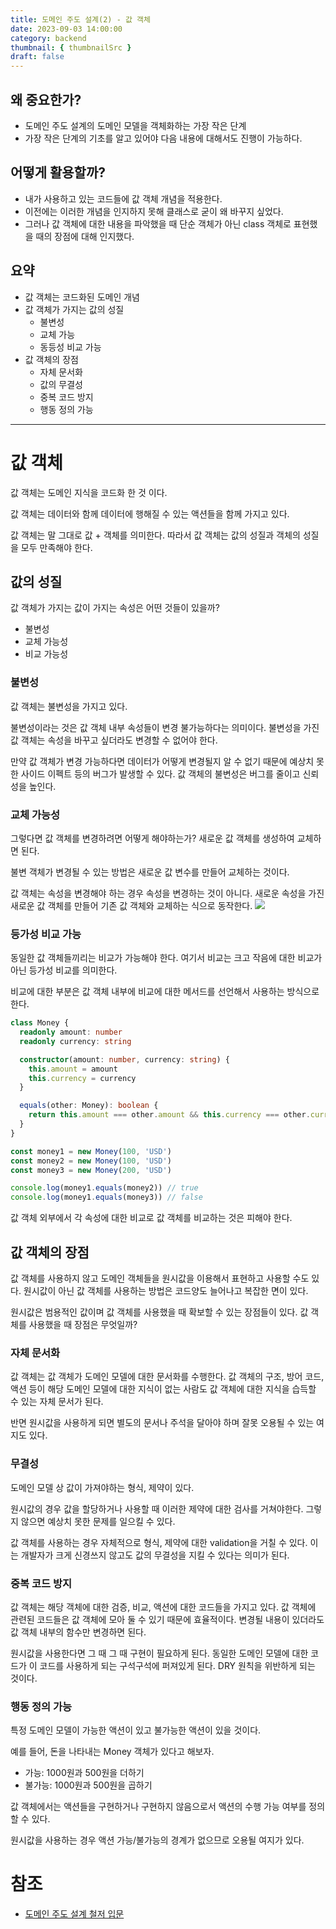 ```yaml
---
title: 도메인 주도 설계(2) - 값 객체
date: 2023-09-03 14:00:00
category: backend
thumbnail: { thumbnailSrc }
draft: false
---
```


## 왜 중요한가?

- 도메인 주도 설계의 도메인 모델을 객체화하는 가장 작은 단계
- 가장 작은 단계의 기초를 알고 있어야 다음 내용에 대해서도 진행이 가능하다.

## 어떻게 활용할까?

- 내가 사용하고 있는 코드들에 값 객체 개념을 적용한다.
- 이전에는 이러한 개념을 인지하지 못해 클래스로 굳이 왜 바꾸지 싶었다.
- 그러나 값 객체에 대한 내용을 파악했을 때 단순 객체가 아닌 class 객체로 표현했을 때의 장점에 대해 인지했다.

## 요약

- 값 객체는 코드화된 도메인 개념
- 값 객체가 가지는 값의 성질
  - 불변성
  - 교체 가능
  - 동등성 비교 가능
- 값 객체의 장점
  - 자체 문서화
  - 값의 무결성
  - 중복 코드 방지
  - 행동 정의 가능

---

# 값 객체

값 객체는 도메인 지식을 코드화 한 것 이다.

값 객체는 데이터와 함께 데이터에 행해질 수 있는 액션들을 함께 가지고 있다.

값 객체는 말 그대로 값 + 객체를 의미한다.
따라서 값 객체는 값의 성질과 객체의 성질을 모두 만족해야 한다.

## 값의 성질

값 객체가 가지는 값이 가지는 속성은 어떤 것들이 있을까?

- 불변성
- 교체 가능성
- 비교 가능성

### 불변성

값 객체는 불변성을 가지고 있다.

불변성이라는 것은 값 객체 내부 속성들이 변경 불가능하다는 의미이다.
불변성을 가진 값 객체는 속성을 바꾸고 싶더라도 변경할 수 없어야 한다.

만약 값 객체가 변경 가능하다면 데이터가 어떻게 변경될지 알 수 없기 때문에 예상치 못한 사이드 이펙트 등의 버그가 발생할 수 있다.
값 객체의 불변성은 버그를 줄이고 신뢰성을 높인다.

### 교체 가능성

그렇다면 값 객체를 변경하려면 어떻게 해야하는가?
새로운 값 객체를 생성하여 교체하면 된다.

불변 객체가 변경될 수 있는 방법은 새로운 값 변수를 만들어 교체하는 것이다.

값 객체는 속성을 변경해야 하는 경우 속성을 변경하는 것이 아니다.
새로운 속성을 가진 새로운 값 객체를 만들어 기존 값 객체와 교체하는 식으로 동작한다.
![](https://i.imgur.com/ttfcvAb.png)

### 등가성 비교 가능

동일한 값 객체들끼리는 비교가 가능해야 한다.
여기서 비교는 크고 작음에 대한 비교가 아닌 등가성 비교를 의미한다.

비교에 대한 부분은 값 객체 내부에 비교에 대한 메서드를 선언해서 사용하는 방식으로 한다.

```ts
class Money {
  readonly amount: number
  readonly currency: string

  constructor(amount: number, currency: string) {
    this.amount = amount
    this.currency = currency
  }

  equals(other: Money): boolean {
    return this.amount === other.amount && this.currency === other.currency
  }
}

const money1 = new Money(100, 'USD')
const money2 = new Money(100, 'USD')
const money3 = new Money(200, 'USD')

console.log(money1.equals(money2)) // true
console.log(money1.equals(money3)) // false
```

값 객체 외부에서 각 속성에 대한 비교로 값 객체를 비교하는 것은 피해야 한다.

## 값 객체의 장점

값 객체를 사용하지 않고 도메인 객체들을 원시값을 이용해서 표현하고 사용할 수도 있다.
원시값이 아닌 값 객체를 사용하는 방법은 코드양도 늘어나고 복잡한 면이 있다.

원시값은 범용적인 값이며 값 객체를 사용했을 때 확보할 수 있는 장점들이 있다.
값 객체를 사용했을 때 장점은 무엇일까?

### 자체 문서화

값 객체는 값 객체가 도메인 모델에 대한 문서화를 수행한다.
값 객체의 구조, 방어 코드, 액션 등이 해당 도메인 모델에 대한 지식이 없는 사람도 값 객체에 대한 지식을 습득할 수 있는 자체 문서가 된다.

반면 원시값을 사용하게 되면 별도의 문서나 주석을 달아야 하며 잘못 오용될 수 있는 여지도 있다.

### 무결성

도메인 모델 상 값이 가져야하는 형식, 제약이 있다.

원시값의 경우 값을 할당하거나 사용할 때 이러한 제약에 대한 검사를 거쳐야한다.
그렇지 않으면 예상치 못한 문제를 일으킬 수 있다.

값 객체를 사용하는 경우 자체적으로 형식, 제약에 대한 validation을 거칠 수 있다.
이는 개발자가 크게 신경쓰지 않고도 값의 무결성을 지킬 수 있다는 의미가 된다.

### 중복 코드 방지

값 객체는 해당 객체에 대한 검증, 비교, 액션에 대한 코드들을 가지고 있다.
값 객체에 관련된 코드들은 값 객체에 모아 둘 수 있기 때문에 효율적이다.
변경될 내용이 있더라도 값 객체 내부의 함수만 변경하면 된다.

원시값을 사용한다면 그 때 그 때 구현이 필요하게 된다.
동일한 도메인 모델에 대한 코드가 이 코드를 사용하게 되는 구석구석에 퍼져있게 된다.
DRY 원칙을 위반하게 되는 것이다.

### 행동 정의 가능

특정 도메인 모델이 가능한 액션이 있고 불가능한 액션이 있을 것이다.

예를 들어, 돈을 나타내는 Money 객체가 있다고 해보자.

- 가능: 1000원과 500원을 더하기
- 불가능: 1000원과 500원을 곱하기

값 객체에서는 액션들을 구현하거나 구현하지 않음으로서 액션의 수행 가능 여부를 정의할 수 있다.

원시값을 사용하는 경우 액션 가능/불가능의 경계가 없으므로 오용될 여지가 있다.

# 참조

- [도메인 주도 설계 철저 입문](https://www.yes24.com/Product/Goods/93384475)
